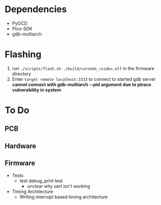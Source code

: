 # Dependencies
 * PyOCD
 * Pico-SDK
 * gdb-multiarch

# Flashing
1. run `./scripts/flash.sh ./build/corneds_<side>.elf` in the firmware directory
2. Enter `target remote localhost:3333` to connect to started gdb server
**cannot connect with gdb-multiarch --pid argument due to ptrace vulnerability in system**


# To Do
## PCB

## Hardware

## Firmware
 * Tests
   * test debug_print test
     * unclear why uart isn't working
 * Timing Architecture
   * Writing interrupt based timing architecture
